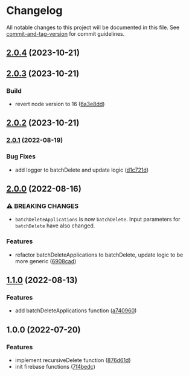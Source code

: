 # Changelog

All notable changes to this project will be documented in this file. See [commit-and-tag-version](https://github.com/absolute-version/commit-and-tag-version) for commit guidelines.

## [2.0.4](https://github.com/hjbugajski/applicationtrackr-firebase-functions/compare/v2.0.3...v2.0.4) (2023-10-21)

## [2.0.3](https://github.com/hjbugajski/applicationtrackr-firebase-functions/compare/v2.0.2...v2.0.3) (2023-10-21)

### Build

- revert node version to 16 ([6a3e8dd](https://github.com/hjbugajski/applicationtrackr-firebase-functions/commit/6a3e8dda535f31881aa82998eb16d9cb342e626c))

## [2.0.2](https://github.com/hjbugajski/applicationtrackr-firebase-functions/compare/v2.0.1...v2.0.2) (2023-10-21)

### [2.0.1](https://github.com/hjbugajski/applicationtrackr-firebase-functions/compare/v2.0.0...v2.0.1) (2022-08-19)

### Bug Fixes

- add logger to batchDelete and update logic ([d1c721d](https://github.com/hjbugajski/applicationtrackr-firebase-functions/commit/d1c721d713220d99fbc4950b938776b04ac47ec4))

## [2.0.0](https://github.com/hjbugajski/applicationtrackr-firebase-functions/compare/v1.1.0...v2.0.0) (2022-08-16)

### ⚠ BREAKING CHANGES

- `batchDeleteApplications` is now `batchDelete`. Input parameters for `batchDelete`
  have also changed.

### Features

- refactor batchDeleteApplications to batchDelete, update logic to be more generic ([6908cad](https://github.com/hjbugajski/applicationtrackr-firebase-functions/commit/6908cad9fd2ad77efc23180210ddd21278417fef))

## [1.1.0](https://github.com/hjbugajski/applicationtrackr-firebase-functions/compare/v1.0.0...v1.1.0) (2022-08-13)

### Features

- add batchDeleteApplications function ([a740960](https://github.com/hjbugajski/applicationtrackr-firebase-functions/commit/a74096094166d830ba99ecbc802c4d3508de7aa6))

## 1.0.0 (2022-07-20)

### Features

- implement recursiveDelete function ([876d61d](https://github.com/hjbugajski/applicationtrackr-firebase-functions/commit/876d61dc894210bf559d9cdcbf54ff9f34060ba0))
- init firebase functions ([7f4bedc](https://github.com/hjbugajski/applicationtrackr-firebase-functions/commit/7f4bedce24f2bf1fc5e4dfb46cfb19ac1123df36))
